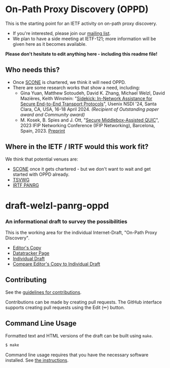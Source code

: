 # On-Path Proxy Discovery (OPPD)

This is the starting point for an IETF activity on on-path proxy discovery.

* If you're interested, please join our [mailing list](https://groups.google.com/g/oppd-ietf).
* We plan to have a side meeting at IETF-121; more information will be given here as it becomes available.

**Please don't hesitate to edit anything here - including this readme file!**
 
## Who needs this?

* Once [SCONE](https://datatracker.ietf.org/group/sconepro/about/) is chartered, we think it will need OPPD.
* There are some research works that show a need, including:
  * Gina Yuan, Matthew Sotoudeh, David K. Zhang, Michael Welzl, David Mazières, Keith Winstein: "[Sidekick: In-Network Assistance for Secure End-to-End Transport Protocols](https://www.usenix.org/conference/nsdi24/presentation/yuan)", Usenix NSDI '24, Santa Clara, CA, USA, 16-18 April 2024. *(Recipient of Outstanding paper award and Community award)*
  * M. Kosek, B. Spies and J. Ott, "[Secure Middlebox-Assisted QUIC](https://ieeexplore.ieee.org/document/10186363)", 2023 IFIP Networking Conference (IFIP Networking), Barcelona, Spain, 2023. [Preprint](https://arxiv.org/abs/2307.08543)

## Where in the IETF / IRTF would this work fit?

We think that potential venues are:

* [SCONE](https://datatracker.ietf.org/group/sconepro/about/) once it gets chartered - but we don't want to wait and get started with OPPD already.
* [TSVWG](https://datatracker.ietf.org/wg/tsvwg/about/)
* [IRTF PANRG](https://datatracker.ietf.org/rg/panrg/about/)


# draft-welzl-panrg-oppd
### An informational draft to survey the possibilities

This is the working area for the individual Internet-Draft, "On-Path Proxy Discovery".

* [Editor's Copy](https://mwelzl.github.io/oppd/#go.draft-welzl-panrg-oppd.html)
* [Datatracker Page](https://datatracker.ietf.org/doc/draft-welzl-panrg-oppd)
* [Individual Draft](https://datatracker.ietf.org/doc/html/draft-welzl-panrg-oppd)
* [Compare Editor's Copy to Individual Draft](https://mwelzl.github.io/oppd/#go.draft-welzl-panrg-oppd.diff)


## Contributing

See the
[guidelines for contributions](https://github.com/mwelzl/oppd/blob/main/CONTRIBUTING.md).

Contributions can be made by creating pull requests.
The GitHub interface supports creating pull requests using the Edit (✏) button.


## Command Line Usage

Formatted text and HTML versions of the draft can be built using `make`.

```sh
$ make
```

Command line usage requires that you have the necessary software installed.  See
[the instructions](https://github.com/martinthomson/i-d-template/blob/main/doc/SETUP.md).

